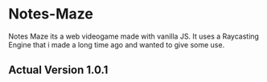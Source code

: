 # Notes-Maze
Notes Maze its a web videogame made with vanilla JS.
It uses a Raycasting Engine that i made a long time ago and wanted to give some use.

## Actual Version 1.0.1

